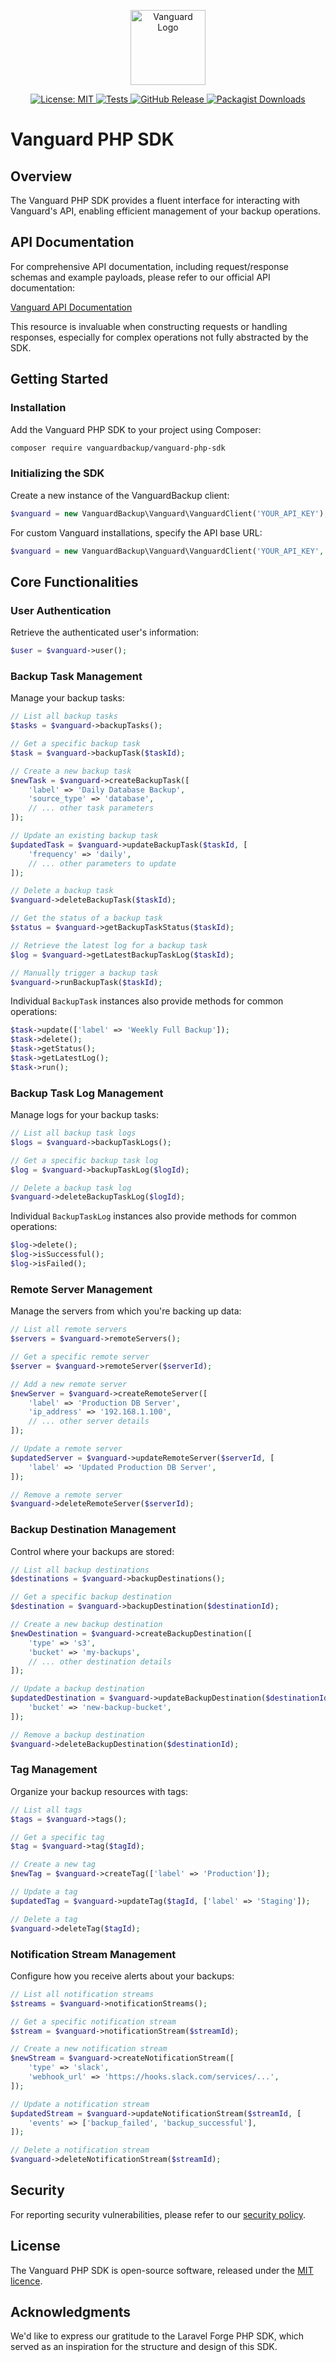 <p align="center"><img src="https://raw.githubusercontent.com/vanguardbackup/assets/main/icon-200.png" width="120" alt="Vanguard Logo"></p>

<p align="center">
  <a href="https://opensource.org/license/mit">
    <img src="https://img.shields.io/github/license/vanguardbackup/vanguard-php-sdk?style=for-the-badge&logo=opensourceinitiative&logoColor=ffffff" alt="License: MIT">
  </a>
  <a href="https://github.com/vanguardbackup/vanguard-php-sdk/actions/workflows/tests.yml">
    <img src="https://img.shields.io/github/actions/workflow/status/vanguardbackup/vanguard-php-sdk/tests.yml?style=for-the-badge&logo=githubactions&logoColor=ffffff&label=Tests" alt="Tests">
  </a>
<a href="https://github.com/vanguardbackup/vanguard-php-sdk/releases">
  <img src="https://img.shields.io/github/v/release/vanguardbackup/vanguard-php-sdk?style=for-the-badge&logo=github&logoColor=ffffff" alt="GitHub Release">
</a>
<a href="https://packagist.org/packages/vanguardbackup/vanguard-php-sdk">
<img alt="Packagist Downloads" src="https://img.shields.io/packagist/dt/vanguardbackup/vanguard-php-sdk?style=for-the-badge&logo=packagist&logoColor=ffffff&logoSize=auto&label=Downloads">
</a>


</p>

# Vanguard PHP SDK

## Overview

The Vanguard PHP SDK provides a fluent interface for interacting with Vanguard's API, enabling efficient management of your backup operations.

## API Documentation

For comprehensive API documentation, including request/response schemas and example payloads, please refer to our official API documentation:

[Vanguard API Documentation](https://docs.vanguardbackup.com/api/introduction)

This resource is invaluable when constructing requests or handling responses, especially for complex operations not fully abstracted by the SDK.

## Getting Started

### Installation

Add the Vanguard PHP SDK to your project using Composer:

```bash
composer require vanguardbackup/vanguard-php-sdk
```

### Initializing the SDK

Create a new instance of the VanguardBackup client:

```php
$vanguard = new VanguardBackup\Vanguard\VanguardClient('YOUR_API_KEY');
```

For custom Vanguard installations, specify the API base URL:

```php
$vanguard = new VanguardBackup\Vanguard\VanguardClient('YOUR_API_KEY', 'https://your-vanguard-instance.com/api');
```

## Core Functionalities

### User Authentication

Retrieve the authenticated user's information:

```php
$user = $vanguard->user();
```

### Backup Task Management

Manage your backup tasks:

```php
// List all backup tasks
$tasks = $vanguard->backupTasks();

// Get a specific backup task
$task = $vanguard->backupTask($taskId);

// Create a new backup task
$newTask = $vanguard->createBackupTask([
    'label' => 'Daily Database Backup',
    'source_type' => 'database',
    // ... other task parameters
]);

// Update an existing backup task
$updatedTask = $vanguard->updateBackupTask($taskId, [
    'frequency' => 'daily',
    // ... other parameters to update
]);

// Delete a backup task
$vanguard->deleteBackupTask($taskId);

// Get the status of a backup task
$status = $vanguard->getBackupTaskStatus($taskId);

// Retrieve the latest log for a backup task
$log = $vanguard->getLatestBackupTaskLog($taskId);

// Manually trigger a backup task
$vanguard->runBackupTask($taskId);
```

Individual `BackupTask` instances also provide methods for common operations:

```php
$task->update(['label' => 'Weekly Full Backup']);
$task->delete();
$task->getStatus();
$task->getLatestLog();
$task->run();
```

### Backup Task Log Management

Manage logs for your backup tasks:

```php
// List all backup task logs
$logs = $vanguard->backupTaskLogs();

// Get a specific backup task log
$log = $vanguard->backupTaskLog($logId);

// Delete a backup task log
$vanguard->deleteBackupTaskLog($logId);
```

Individual `BackupTaskLog` instances also provide methods for common operations:

```php
$log->delete();
$log->isSuccessful();
$log->isFailed();
```

### Remote Server Management

Manage the servers from which you're backing up data:

```php
// List all remote servers
$servers = $vanguard->remoteServers();

// Get a specific remote server
$server = $vanguard->remoteServer($serverId);

// Add a new remote server
$newServer = $vanguard->createRemoteServer([
    'label' => 'Production DB Server',
    'ip_address' => '192.168.1.100',
    // ... other server details
]);

// Update a remote server
$updatedServer = $vanguard->updateRemoteServer($serverId, [
    'label' => 'Updated Production DB Server',
]);

// Remove a remote server
$vanguard->deleteRemoteServer($serverId);
```

### Backup Destination Management

Control where your backups are stored:

```php
// List all backup destinations
$destinations = $vanguard->backupDestinations();

// Get a specific backup destination
$destination = $vanguard->backupDestination($destinationId);

// Create a new backup destination
$newDestination = $vanguard->createBackupDestination([
    'type' => 's3',
    'bucket' => 'my-backups',
    // ... other destination details
]);

// Update a backup destination
$updatedDestination = $vanguard->updateBackupDestination($destinationId, [
    'bucket' => 'new-backup-bucket',
]);

// Remove a backup destination
$vanguard->deleteBackupDestination($destinationId);
```

### Tag Management

Organize your backup resources with tags:

```php
// List all tags
$tags = $vanguard->tags();

// Get a specific tag
$tag = $vanguard->tag($tagId);

// Create a new tag
$newTag = $vanguard->createTag(['label' => 'Production']);

// Update a tag
$updatedTag = $vanguard->updateTag($tagId, ['label' => 'Staging']);

// Delete a tag
$vanguard->deleteTag($tagId);
```

### Notification Stream Management

Configure how you receive alerts about your backups:

```php
// List all notification streams
$streams = $vanguard->notificationStreams();

// Get a specific notification stream
$stream = $vanguard->notificationStream($streamId);

// Create a new notification stream
$newStream = $vanguard->createNotificationStream([
    'type' => 'slack',
    'webhook_url' => 'https://hooks.slack.com/services/...',
]);

// Update a notification stream
$updatedStream = $vanguard->updateNotificationStream($streamId, [
    'events' => ['backup_failed', 'backup_successful'],
]);

// Delete a notification stream
$vanguard->deleteNotificationStream($streamId);
```

## Security

For reporting security vulnerabilities, please refer to our [security policy](https://github.com/vanguardbackup/vanguard/security/policy).

## License

The Vanguard PHP SDK is open-source software, released under the [MIT licence](LICENSE.md).

## Acknowledgments

We'd like to express our gratitude to the Laravel Forge PHP SDK, which served as an inspiration for the structure and design of this SDK.